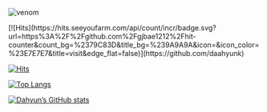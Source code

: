 ![venom](https://capsule-render.vercel.app/api?type=venom&height=300&color=gradient%4&text=Hi,%20I'm%20Dahyun%20👋🏻&descAlign=100&fontColor=333333&textBg=false&fontSize=70&animation=fadeIn)
<div align="left">
[![Hits](https://hits.seeyoufarm.com/api/count/incr/badge.svg?url=https%3A%2F%2Fgithub.com%2Fgjbae1212%2Fhit-counter&count_bg=%2379C83D&title_bg=%239A9A9A&icon=&icon_color=%23E7E7E7&title=visit&edge_flat=false)](https://github.com/daahyunk)

[![Hits](https://hits.seeyoufarm.com/api/count/incr/badge.svg?url=https%3A%2F%2Fgithub.com%2Fdaahyunk&count_bg=%23BA00F9&title_bg=%23000000&icon=iconify.svg&icon_color=%23FFFFFF&title=&edge_flat=false)](https://hits.seeyoufarm.com)

[![Top Langs](https://github-readme-stats.vercel.app/api/top-langs/?username=daahyunk&layout=compact&bg_color=000000)](https://github.com/csb1320/github-readme-stats)

[![Dahyun’s GitHub stats](https://github-readme-stats.vercel.app/api?username=daahyunk&include_all_commits=true&show_icons=true&theme=cobalt&bg_color=000000)](https://github.com/daahyunk/github-readme-stats)
</div>
